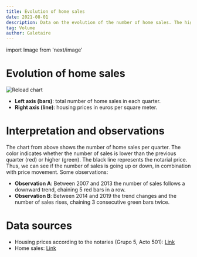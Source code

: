 ```yaml
---
title: Evolution of home sales
date: 2021-08-01
description: Data on the evolution of the number of home sales. The higher the volume of transactions, the higher the price of housing tends to be.
tag: Volume
author: Galetaire
---
```


import Image from 'next/image'

# Evolution of home sales

![Reload chart](/images/compravenda.png)

- **Left axis (bars)**: total number of home sales in each quarter.
- **Right axis (line)**: housing prices in euros per square meter.

# Interpretation and observations

The chart from above shows the number of home sales per quarter. The color indicates whether the number of sales is lower than the previous quarter (red) or higher (green). The black line represents the notarial price. Thus, we can see if the number of sales is going up or down, in combination with price movement. Some observations:

- **Observation A**: Between 2007 and 2013 the number of sales follows a downward trend, chaining 5 red bars in a row.
- **Observation B**: Between 2014 and 2019 the trend changes and the number of sales rises, chaining 3 consecutive green bars twice.

# Data sources

- Housing prices according to the notaries (Grupo 5, Acto 501): [Link](http://www.notariado.org/liferay/web/cien/estadisticas-al-completo)
- Home sales: [Link](https://www.ine.es/dyngs/INEbase/es/operacion.htm?c=Estadistica_C&cid=1254736171438&menu=resultados&idp=1254735576757#!tabs-1254736158217)
